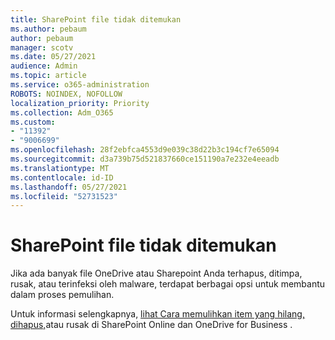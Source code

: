 ```yaml
---
title: SharePoint file tidak ditemukan
ms.author: pebaum
author: pebaum
manager: scotv
ms.date: 05/27/2021
audience: Admin
ms.topic: article
ms.service: o365-administration
ROBOTS: NOINDEX, NOFOLLOW
localization_priority: Priority
ms.collection: Adm_O365
ms.custom:
- "11392"
- "9006699"
ms.openlocfilehash: 28f2ebfca4553d9e039c38d22b3c194cf7e65094
ms.sourcegitcommit: d3a739b75d521837660ce151190a7e232e4eeadb
ms.translationtype: MT
ms.contentlocale: id-ID
ms.lasthandoff: 05/27/2021
ms.locfileid: "52731523"
---
```

# <a name="sharepoint-files-are-missing"></a>SharePoint file tidak ditemukan

Jika ada banyak file OneDrive atau Sharepoint Anda terhapus, ditimpa, rusak, atau terinfeksi oleh malware, terdapat berbagai opsi untuk membantu dalam proses pemulihan.

Untuk informasi selengkapnya, [lihat Cara memulihkan item yang hilang, dihapus,](https://go.microsoft.com/fwlink/?linkid=2110774)atau rusak di SharePoint Online dan OneDrive for Business .
